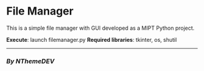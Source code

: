 # **File Manager**

This is a simple file manager with GUI developed as a MIPT Python project.

**Execute**: launch filemanager.py
**Required libraries**: tkinter, os, shutil

----------------------------

### ***By NThemeDEV***

